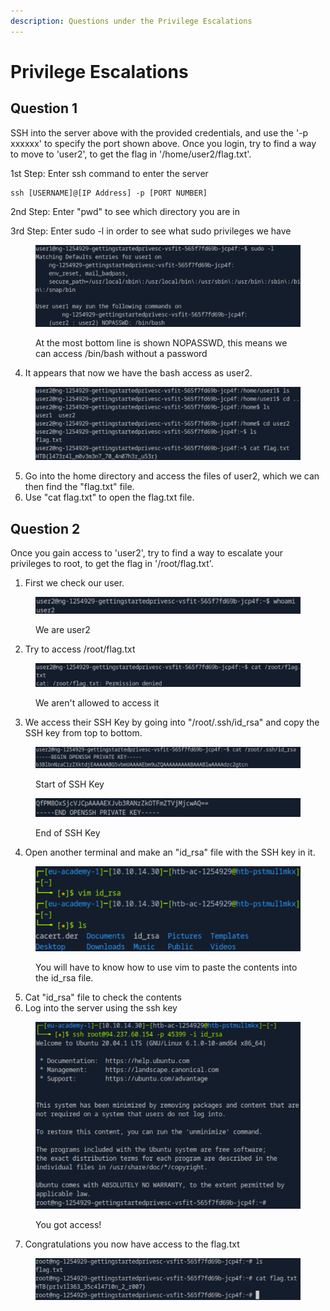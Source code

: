 ```yaml
---
description: Questions under the Privilege Escalations
---
```


# Privilege Escalations

## Question 1

SSH into the server above with the provided credentials, and use the '-p xxxxxx' to specify the port shown above. Once you login, try to find a way to move to 'user2', to get the flag in '/home/user2/flag.txt'.



1st Step: Enter ssh command to enter the server

```
ssh [USERNAME]@[IP Address] -p [PORT NUMBER]
```

2nd Step: Enter "pwd" to see which directory you are in

3rd Step:  Enter sudo -l in order to see what sudo privileges we have

<figure><img src=".gitbook/assets/image (5).png" alt=""><figcaption><p>At the most bottom line is shown NOPASSWD, this means we can access /bin/bash without a password</p></figcaption></figure>

4. It appears that now we have the bash access as user2.

<figure><img src=".gitbook/assets/image (6).png" alt=""><figcaption></figcaption></figure>

5. Go into the home directory and access the files of user2, which we can then find the "flag.txt" file.
6. Use "cat flag.txt" to open the flag.txt file.

## Question 2

Once you gain access to 'user2', try to find a way to escalate your privileges to root, to get the flag in '/root/flag.txt'.

1. First we check our user.

<figure><img src=".gitbook/assets/image (7).png" alt=""><figcaption><p>We are user2</p></figcaption></figure>

2. Try to access /root/flag.txt

<figure><img src=".gitbook/assets/image (8).png" alt=""><figcaption><p>We aren't allowed to access it</p></figcaption></figure>

3. We access their SSH Key by going into "/root/.ssh/id\_rsa" and copy the SSH key from top to bottom.

<figure><img src=".gitbook/assets/image (9).png" alt=""><figcaption><p>Start of SSH Key</p></figcaption></figure>

<figure><img src=".gitbook/assets/image.png" alt=""><figcaption><p>End of SSH Key</p></figcaption></figure>

4. Open another terminal and make an "id\_rsa" file with the SSH key in it.

<figure><img src=".gitbook/assets/image (1).png" alt=""><figcaption><p>You will have to know how to use vim to paste the contents into the id_rsa file.</p></figcaption></figure>

5. Cat "id\_rsa" file to check the contents
6. Log into the server using the ssh key

<figure><img src=".gitbook/assets/image (2).png" alt=""><figcaption><p>You got access!</p></figcaption></figure>

7. Congratulations you now have access to the flag.txt

<figure><img src=".gitbook/assets/image (4).png" alt=""><figcaption></figcaption></figure>
